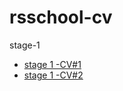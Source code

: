 # rsschool-cv
stage-1
- [stage 1 -CV#1](https://aliaksandrbutsin.github.io/rsschool-cv/cv)
- [stage 1 -CV#2](https://aliaksandrbutsin.github.io/rsschool-cv/)